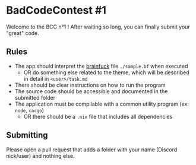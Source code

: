 # BadCodeContest #1

Welcome to the BCC n°1 ! After waiting so long, you can finally submit your "great" code.

## Rules

- The app should interpret the [brainfuck](https://fr.wikipedia.org/wiki/Brainfuck) file `./sample.bf` when executed
  - OR do something else related to the theme, which will be described in detail in `<user>/task.md`
- There should be clear instructions on how to run the program
- The source code should be accessible and documented in the submitted folder
- The application must be compilable with a common utility program (ex: `node`, `cargo`)
  - OR there should be a `.nix` file that includes all dependencies

## Submitting

Please open a pull request that adds a folder with your name (Discord nick/user) and nothing else.

